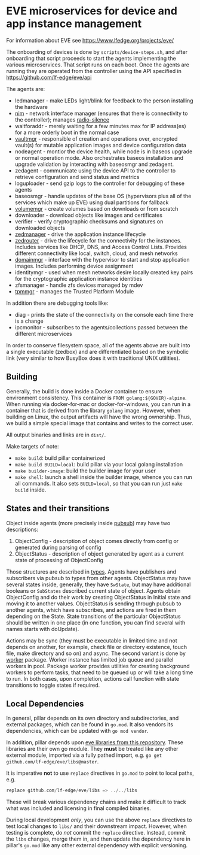 # EVE microservices for device and app instance management

For information about EVE see <https://www.lfedge.org/projects/eve/>

The onboarding of devices is done by `scripts/device-steps.sh`, and after onboarding that script proceeds to start the agents implementing the various microservices. That script runs on each boot. Once the agents are running they are operated from the controller using the API specified in <https://github.com/lf-edge/eve/api>

The agents are:

- ledmanager - make LEDs light/blink for feedback to the person installing the hardware
- [nim](./docs/nim.md) - network interface manager (ensures that there is connectivity to the controller); manages [radio-silence](./docs/radio-silence.md)
- waitforaddr - merely waiting for a few minutes max for IP address(es) for a more orderly boot in the normal case
- [vaultmgr](./docs/vaultmgr.md) - responsible of creation and operations over, encrypted vault(s) for mutable application images and device configuration data
- nodeagent - montior the device health, while node is in baseos upgrade or normal operation mode. Also orchestrates baseos installation and upgrade validation by interacting with baseosmgr and zedagent.
- zedagent - communicate using the device API to the controller to retrieve configuration and send status and metrics
- loguploader - send gzip logs to the controller for debugging of these agents
- baseosmgr - handle updates of the base OS (hypervisors plus all of the services which make up EVE) using dual partitions for fallback
- [volumemgr](./docs/volumemgr.md) - create volumes based on downloads or from scratch
- downloader - download objects like images and certificates
- verifier - verify cryptographic checksums and signatures on downloaded objects
- [zedmanager](./docs/zedmanager.md) - drive the application instance lifecycle
- [zedrouter](./docs/zedrouter.md) - drive the lifecycle for the connectivity for the instances. Includes services like DHCP, DNS, and Access Control Lists. Provides different connectivity like local, switch, cloud, and mesh networks
- [domainmgr](./docs/domainmgr.md) - interface with the hypervisor to start and stop application images. Includes performing device assignment
- identitymgr - used when mesh networks desire locally created key pairs for the cryptographic application instance identities
- zfsmanager - handle zfs devices managed by mdev
- [tpmmgr](./docs/tpmmgr.md) - manages the Trusted Platform Module

In addition there are debugging tools like:

- diag - prints the state of the connectivity on the console each time there is a change
- ipcmonitor - subscribes to the agents/collections passed between the different microservices

In order to conserve filesystem space, all of the agents above are built into a single executable (zedbox) and are differentiated based on the symbolic link (very similar to how BusyBox does it with traditional UNIX utilities).

## Building

Generally, the build is done inside a Docker container to ensure environment consistency. This container is `FROM golang:${GOVER}-alpine`. When running via docker-for-mac or docker-for-windows, you can run in a container that is derived from the library `golang` image. However, when building on Linux, the output artifacts will have the wrong ownership. Thus, we build a simple special image that contains and writes to the correct user.

All output binaries and links are in `dist/`.

Make targets of note:

- `make build`: build pillar containerized
- `make build BUILD=local`: build pillar via your local golang installation
- `make builder-image`: build the builder image for your user
- `make shell`: launch a shell inside the builder image, whence you can run all commands. It also sets `BUILD=local`, so that you can run just `make build` inside.

## States and their transitions

Object inside agents (more precisely inside [pubsub](./pubsub/doc.go)) may have two descriptions:

1. ObjectConfig - description of object comes directly from config or generated during parsing of config
1. ObjectStatus - description of object generated by agent as a current state of processing of ObjectConfig

Those structures are described in [types](./types). Agents have publishers and subscribers via pubsub to types from other agents. ObjectStatus may have several states inside, generally, they have `SwState`, but may have additional booleans or `SubStates` described current state of object.
Agents obtain ObjectConfig and do their work by creating ObjectStatus in Initial state and moving it to another values. ObjectStatus is sending through pubsub to another agents, which have subscribes, and actions are fired in them depending on the State.
State transitions of the particular ObjectStatus should be written in one place (in one function, you can find several with names starts with doUpdate).

Actions may be sync (they must be executable in limited time and not depends on another, for example, check file or directory existence, touch file, make directory and so on) and async. The second variant is done by [worker](./worker/doc.go) package. Worker instance has limited job queue and parallel workers in pool.
Package worker provides utilities for creating background workers to perform tasks, that need to be queued up or will take a long time to run. In both cases, upon completion, actions call function with state transitions to toggle states if required.

## Local Dependencies

In general, pillar depends on its own directory and subdirectories, and external packages,
which can be found in `go.mod`. It also vendors its dependencies, which can be
updated with `go mod vendor`.

In addition, pillar depends upon [eve libraries from this repository](../../libs).
These libraries are their own go module. They **must** be treated like any other external
module, imported via a fully pathed import, e.g. `go get github.com/lf-edge/eve/libs@master`.

It is imperative **not** to use `replace` directives in `go.mod` to point to
local paths, e.g.

```go
replace github.com/lf-edge/eve/libs => ../../libs
```

These will break various dependency chains and make it difficult to track what was included
and licensing in final compiled binaries.

During local development _only_, you can use the above `replace` directives to test local changes
to `libs/` and their downstream impact. However, when testing is complete, do _not_ commit
the `replace` directive. Instead, commit the `libs` changes, merge them in, and then
update the dependency here in pillar's `go.mod` like any other external dependency with
explicit versioning.
